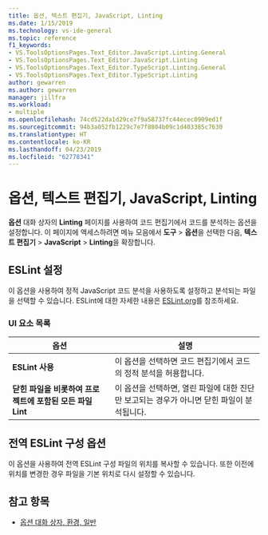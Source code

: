 ```yaml
---
title: 옵션, 텍스트 편집기, JavaScript, Linting
ms.date: 1/15/2019
ms.technology: vs-ide-general
ms.topic: reference
f1_keywords:
- VS.ToolsOptionsPages.Text_Editor.JavaScript.Linting.General
- VS.ToolsOptionsPages.Text_Editor.JavaScript.Linting
- VS.ToolsOptionsPages.Text_Editor.TypeScript.Linting.General
- VS.ToolsOptionsPages.Text_Editor.TypeScript.Linting
author: gewarren
ms.author: gewarren
manager: jillfra
ms.workload:
- multiple
ms.openlocfilehash: 74cd522da1d29ce7f9a58737fc44ecec0909ed1f
ms.sourcegitcommit: 94b3a052fb1229c7e7f8804b09c1d403385c7630
ms.translationtype: HT
ms.contentlocale: ko-KR
ms.lasthandoff: 04/23/2019
ms.locfileid: "62778341"
---
```

# <a name="options-text-editor-javascript-linting"></a>옵션, 텍스트 편집기, JavaScript, Linting

**옵션** 대화 상자의 **Linting** 페이지를 사용하여 코드 편집기에서 코드를 분석하는 옵션을 설정합니다. 이 페이지에 액세스하려면 메뉴 모음에서 **도구** > **옵션**을 선택한 다음, **텍스트 편집기** > **JavaScript** > **Linting**을 확장합니다.

## <a name="eslint-settings"></a>ESLint 설정

이 옵션을 사용하여 정적 JavaScript 코드 분석을 사용하도록 설정하고 분석되는 파일을 선택할 수 있습니다. ESLint에 대한 자세한 내용은 [ESLint.org](https://eslint.org/)를 참조하세요.

### <a name="uielement-list"></a>UI 요소 목록

|옵션|설명|
|------------|-----------------|
|**ESLint 사용**|이 옵션을 선택하면 코드 편집기에서 코드의 정적 분석을 허용합니다.|
|**닫힌 파일을 비롯하여 프로젝트에 포함된 모든 파일 Lint**|이 옵션을 선택하면, 열린 파일에 대한 진단만 보고되는 경우가 아니면 닫힌 파일이 분석됩니다.|

## <a name="global-eslint-config-options"></a>전역 ESLint 구성 옵션

이 옵션을 사용하여 전역 ESLint 구성 파일의 위치를 복사할 수 있습니다. 또한 이전에 위치를 변경한 경우 파일을 기본 위치로 다시 설정할 수 있습니다.

## <a name="see-also"></a>참고 항목

- [옵션 대화 상자, 환경, 일반](../../ide/reference/general-environment-options-dialog-box.md)